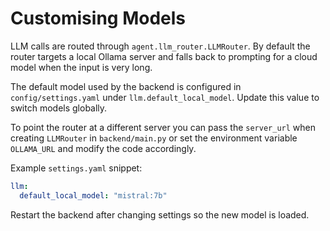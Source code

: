 # Customising Models

LLM calls are routed through `agent.llm_router.LLMRouter`. By default the router targets a local Ollama server and falls back to prompting for a cloud model when the input is very long.

The default model used by the backend is configured in `config/settings.yaml` under `llm.default_local_model`. Update this value to switch models globally.

To point the router at a different server you can pass the `server_url` when creating `LLMRouter` in `backend/main.py` or set the environment variable `OLLAMA_URL` and modify the code accordingly.

Example `settings.yaml` snippet:

```yaml
llm:
  default_local_model: "mistral:7b"
```

Restart the backend after changing settings so the new model is loaded.


